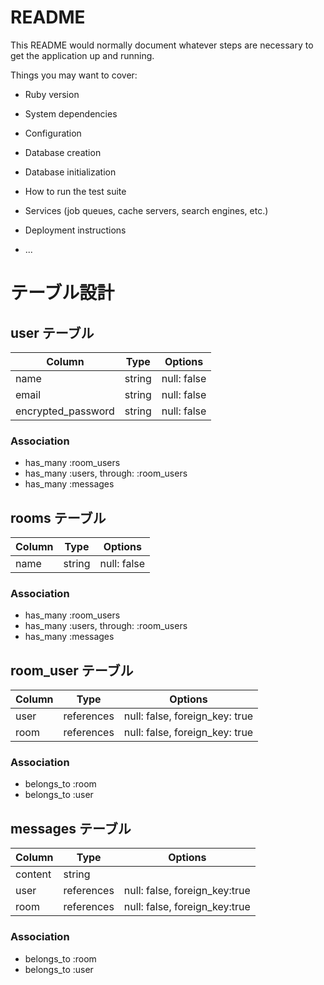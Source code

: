 # README

This README would normally document whatever steps are necessary to get the
application up and running.

Things you may want to cover:

* Ruby version

* System dependencies

* Configuration

* Database creation

* Database initialization

* How to run the test suite

* Services (job queues, cache servers, search engines, etc.)

* Deployment instructions

* ...

# テーブル設計

## user テーブル

| Column             | Type   | Options     |
| ------------------ | ------ | ----------- |
| name               | string | null: false |
| email              | string | null: false |
| encrypted_password | string | null: false |

### Association

- has_many :room_users
- has_many :users, through: :room_users
- has_many :messages

## rooms テーブル

| Column | Type   | Options     |
| ------ | ------ | ----------- |
| name   | string | null: false |

### Association

- has_many :room_users
- has_many :users, through: :room_users
- has_many :messages

## room_user テーブル

|Column | Type       | Options                        |
| ----- | ---------  | ------------------------------ |
| user  | references | null: false, foreign_key: true |
| room  | references | null: false, foreign_key: true |

### Association

- belongs_to :room
- belongs_to :user

## messages テーブル

| Column  | Type       |Options                        |
| ------- | -----------|------------------------------ |
| content | string     |                               |
| user    | references | null: false, foreign_key:true |
| room    | references | null: false, foreign_key:true |

### Association

- belongs_to :room
- belongs_to :user




